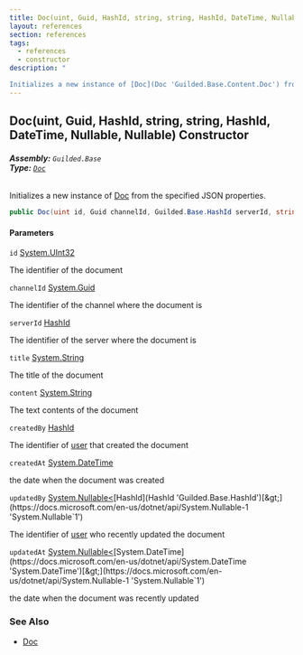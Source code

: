 ```yaml
---
title: Doc(uint, Guid, HashId, string, string, HashId, DateTime, Nullable<HashId>, Nullable<DateTime>)
layout: references
section: references
tags:
  - references
  - constructor
description: "

Initializes a new instance of [Doc](Doc 'Guilded.Base.Content.Doc') from the specified JSON properties."
---
```


## Doc(uint, Guid, HashId, string, string, HashId, DateTime, Nullable<HashId>, Nullable<DateTime>) Constructor
###### **Assembly:** `Guilded.Base`<br/>**Type:** [`Doc`](Doc 'Guilded.Base.Content.Doc')

Initializes a new instance of [Doc](Doc 'Guilded.Base.Content.Doc') from the specified JSON properties.

```csharp
public Doc(uint id, Guid channelId, Guilded.Base.HashId serverId, string title, string content, Guilded.Base.HashId createdBy, System.DateTime createdAt, System.Nullable<Guilded.Base.HashId> updatedBy=null, System.Nullable<System.DateTime> updatedAt=null);
```
#### Parameters

<a name='Guilded.Base.Content.Doc.Doc(uint,Guid,Guilded.Base.HashId,string,string,Guilded.Base.HashId,System.DateTime,System.Nullable_Guilded.Base.HashId_,System.Nullable_System.DateTime_).id'></a>

`id` [System.UInt32](https://docs.microsoft.com/en-us/dotnet/api/System.UInt32 'System.UInt32')

The identifier of the document

<a name='Guilded.Base.Content.Doc.Doc(uint,Guid,Guilded.Base.HashId,string,string,Guilded.Base.HashId,System.DateTime,System.Nullable_Guilded.Base.HashId_,System.Nullable_System.DateTime_).channelId'></a>

`channelId` [System.Guid](https://docs.microsoft.com/en-us/dotnet/api/System.Guid 'System.Guid')

The identifier of the channel where the document is

<a name='Guilded.Base.Content.Doc.Doc(uint,Guid,Guilded.Base.HashId,string,string,Guilded.Base.HashId,System.DateTime,System.Nullable_Guilded.Base.HashId_,System.Nullable_System.DateTime_).serverId'></a>

`serverId` [HashId](HashId 'Guilded.Base.HashId')

The identifier of the server where the document is

<a name='Guilded.Base.Content.Doc.Doc(uint,Guid,Guilded.Base.HashId,string,string,Guilded.Base.HashId,System.DateTime,System.Nullable_Guilded.Base.HashId_,System.Nullable_System.DateTime_).title'></a>

`title` [System.String](https://docs.microsoft.com/en-us/dotnet/api/System.String 'System.String')

The title of the document

<a name='Guilded.Base.Content.Doc.Doc(uint,Guid,Guilded.Base.HashId,string,string,Guilded.Base.HashId,System.DateTime,System.Nullable_Guilded.Base.HashId_,System.Nullable_System.DateTime_).content'></a>

`content` [System.String](https://docs.microsoft.com/en-us/dotnet/api/System.String 'System.String')

The text contents of the document

<a name='Guilded.Base.Content.Doc.Doc(uint,Guid,Guilded.Base.HashId,string,string,Guilded.Base.HashId,System.DateTime,System.Nullable_Guilded.Base.HashId_,System.Nullable_System.DateTime_).createdBy'></a>

`createdBy` [HashId](HashId 'Guilded.Base.HashId')

The identifier of [user](User 'Guilded.Base.Users.User') that created the document

<a name='Guilded.Base.Content.Doc.Doc(uint,Guid,Guilded.Base.HashId,string,string,Guilded.Base.HashId,System.DateTime,System.Nullable_Guilded.Base.HashId_,System.Nullable_System.DateTime_).createdAt'></a>

`createdAt` [System.DateTime](https://docs.microsoft.com/en-us/dotnet/api/System.DateTime 'System.DateTime')

the date when the document was created

<a name='Guilded.Base.Content.Doc.Doc(uint,Guid,Guilded.Base.HashId,string,string,Guilded.Base.HashId,System.DateTime,System.Nullable_Guilded.Base.HashId_,System.Nullable_System.DateTime_).updatedBy'></a>

`updatedBy` [System.Nullable&lt;](https://docs.microsoft.com/en-us/dotnet/api/System.Nullable-1 'System.Nullable`1')[HashId](HashId 'Guilded.Base.HashId')[&gt;](https://docs.microsoft.com/en-us/dotnet/api/System.Nullable-1 'System.Nullable`1')

The identifier of [user](User 'Guilded.Base.Users.User') who recently updated the document

<a name='Guilded.Base.Content.Doc.Doc(uint,Guid,Guilded.Base.HashId,string,string,Guilded.Base.HashId,System.DateTime,System.Nullable_Guilded.Base.HashId_,System.Nullable_System.DateTime_).updatedAt'></a>

`updatedAt` [System.Nullable&lt;](https://docs.microsoft.com/en-us/dotnet/api/System.Nullable-1 'System.Nullable`1')[System.DateTime](https://docs.microsoft.com/en-us/dotnet/api/System.DateTime 'System.DateTime')[&gt;](https://docs.microsoft.com/en-us/dotnet/api/System.Nullable-1 'System.Nullable`1')

the date when the document was recently updated

### See Also
- [Doc](Doc 'Guilded.Base.Content.Doc')